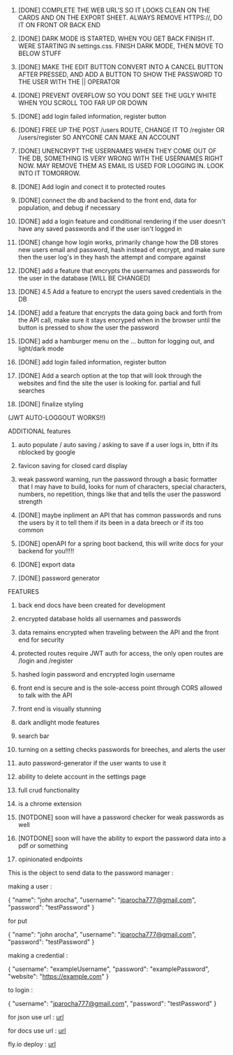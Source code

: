 1. [DONE] COMPLETE THE WEB URL'S SO IT LOOKS CLEAN ON THE CARDS AND ON THE EXPORT SHEET. ALWAYS REMOVE HTTPS://, DO IT ON FRONT OR BACK END

2. [DONE] DARK MODE IS STARTED, WHEN YOU GET BACK FINISH IT. WERE STARTING IN settings.css. FINISH DARK MODE, THEN MOVE TO BELOW STUFF

3. [DONE] MAKE THE EDIT BUTTON CONVERT INTO A CANCEL BUTTON AFTER PRESSED, AND ADD A BUTTON TO SHOW THE PASSWORD TO THE USER WITH THE || OPERATOR

4. [DONE] PREVENT OVERFLOW SO YOU DONT SEE THE UGLY WHITE WHEN YOU SCROLL TOO FAR UP OR DOWN

5. [DONE] add login failed information, register button

6. [DONE] FREE UP THE POST /users ROUTE, CHANGE IT TO /register OR /users/register SO ANYCONE CAN MAKE AN ACCOUNT

7. [DONE] UNENCRYPT THE USERNAMES WHEN THEY COME OUT OF THE DB, SOMETHING IS VERY WRONG WITH THE USERNAMES RIGHT NOW. MAY REMOVE THEM AS EMAIL IS USED FOR LOGGING IN. LOOK INTO IT TOMORROW.

8. [DONE] Add login and conect it to protected routes

9. [DONE] connect the db and backend to the front end, data for population, and debug if necessary

10. [DONE] add a login feature and conditional rendering if the user doesn't have any saved passwords and if the user isn't logged in

12. [DONE] change how login works, primarily change how the DB stores new users email and password, hash instead of encrypt, and make sure then the user log's in they hash the attempt and compare against

13. [DONE] add a feature that encrypts the usernames and passwords for the user in the database             [WILL BE CHANGED]

14. [DONE] 4.5 Add a feature to encrypt the users saved credentials in the DB

15. [DONE] add a feature that encrypts the data going back and forth from the API call, make sure it stays encryped when in the browser until the button is pressed to show the user the password

16. [DONE] add a hamburger menu on the ... button for logging out, and light/dark mode

17. [DONE] add login failed information, register button

18. [DONE] Add a search option at the top that will look through the websites and find the site the user is looking for. partial and full searches

19. [DONE] finalize styling

(JWT AUTO-LOGGOUT WORKS!!)

ADDITIONAL features

1. auto populate / auto saving / asking to save if a user logs in, bttn if its nblocked by google

2. favicon saving for closed card display

3. weak password warning, run the password through a basic formatter that I may have to build, looks for num of characters, special characters, numbers, no repetition, things like that and tells the user the password strength

4. [DONE] maybe inpliment an API that has common passwords and runs the users by it to tell them if its been in a data breech or if its too common

5. [DONE] openAPI for a spring boot backend, this will write docs for your backend for you!!!!!

6. [DONE] export data

7. [DONE] password generator


FEATURES 

1. back end docs have been created for development

2. encrypted database holds all usernames and passwords

3. data remains encrypted when traveling between the API and the front end for security

4. protected routes require JWT auth for access, the only open routes are /login and /register

5. hashed login password and encrypted login username

6. front end is secure and is the sole-access point through CORS allowed to talk with the API

7. front end is visually stunning

8. dark andlight mode features

9. search bar

10. turning on a setting checks passwords for breeches, and alerts the user

11. auto password-generator if the user wants to use it

12. ability to delete account in the settings page

13. full crud functionality

14. is a chrome extension

15. [NOTDONE] soon will have a password checker for weak passwords as well

16. [NOTDONE] soon will have the ability to export the password data into a pdf or something

17. opinionated endpoints



This is the object to send data to the password manager : 

making a user : 

{
  "name": "john arocha",
  "username": "jparocha777@gmail.com",
  "password": "testPassword"
}

for put 

{
  "name": "john arocha",
  "username": "jparocha777@gmail.com",
  "password": "testPassword"
}

making a credential :

{
  "username": "exampleUsername",
  "password": "examplePassword",
  "website": "https://example.com"
}

to login : 

{
  "username": "jparocha777@gmail.com",
  "password": "testPassword"
}

for json use url : [url](http://localhost:8080/api-docs)


for docs use url : [url](http://localhost:8080/swagger-ui/index.html)


fly.io deploy : [url](https://www.codecentric.de/wissens-hub/blog/spring-boot-flyio)
